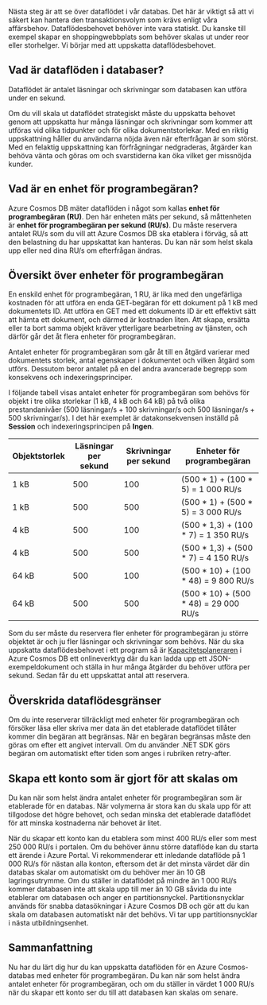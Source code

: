 Nästa steg är att se över dataflödet i vår databas. Det här är viktigt så att vi säkert kan hantera den transaktionsvolym som krävs enligt våra affärsbehov. Dataflödesbehovet behöver inte vara statiskt. Du kanske till exempel skapar en shoppingwebbplats som behöver skalas ut under reor eller storhelger. Vi börjar med att uppskatta dataflödesbehovet.

## <a name="what-is-database-throughput"></a>Vad är dataflöden i databaser? 

Dataflödet är antalet läsningar och skrivningar som databasen kan utföra under en sekund. 

Om du vill skala ut dataflödet strategiskt måste du uppskatta behovet genom att uppskatta hur många läsningar och skrivningar som kommer att utföras vid olika tidpunkter och för olika dokumentstorlekar. Med en riktig uppskattning håller du användarna nöjda även när efterfrågan är som störst. Med en felaktig uppskattning kan förfrågningar nedgraderas, åtgärder kan behöva vänta och göras om och svarstiderna kan öka vilket ger missnöjda kunder.

## <a name="what-is-a-request-unit"></a>Vad är en enhet för programbegäran?

Azure Cosmos DB mäter dataflöden i något som kallas **enhet för programbegäran (RU)**. Den här enheten mäts per sekund, så måttenheten är **enhet för programbegäran per sekund (RU/s)**. Du måste reservera antalet RU/s som du vill att Azure Cosmos DB ska etablera i förväg, så att den belastning du har uppskattat kan hanteras. Du kan när som helst skala upp eller ned dina RU/s om efterfrågan ändras.

## <a name="request-unit-basics"></a>Översikt över enheter för programbegäran

En enskild enhet för programbegäran, 1 RU, är lika med den ungefärliga kostnaden för att utföra en enda GET-begäran för ett dokument på 1 kB med dokumentets ID. Att utföra en GET med ett dokuments ID är ett effektivt sätt att hämta ett dokument, och därmed är kostnaden liten. Att skapa, ersätta eller ta bort samma objekt kräver ytterligare bearbetning av tjänsten, och därför går det åt flera enheter för programbegäran.

Antalet enheter för programbegäran som går åt till en åtgärd varierar med dokumentets storlek, antal egenskaper i dokumentet och vilken åtgärd som utförs. Dessutom beror antalet på en del andra avancerade begrepp som konsekvens och indexeringsprinciper.

I följande tabell visas antalet enheter för programbegäran som behövs för objekt i tre olika storlekar (1 kB, 4 kB och 64 kB) på två olika prestandanivåer (500 läsningar/s + 100 skrivningar/s och 500 läsningar/s + 500 skrivningar/s). I det här exemplet är datakonsekvensen inställd på **Session** och indexeringsprincipen på **Ingen**.

| Objektstorlek | Läsningar per sekund | Skrivningar per sekund | Enheter för programbegäran
| --- | --- | --- | --- |
| 1 kB | 500 | 100 | (500 * 1) + (100 * 5) = 1 000 RU/s
| 1 kB | 500 | 500 | (500 * 1) + (500 * 5) = 3 000 RU/s
| 4 kB | 500 | 100 | (500 * 1,3) + (100 * 7) = 1 350 RU/s
| 4 kB | 500 | 500 | (500 * 1,3) + (500 * 7) = 4 150 RU/s
| 64 kB | 500 | 100 | (500 * 10) + (100 * 48) = 9 800 RU/s
| 64 kB | 500 | 500 | (500 * 10) + (500 * 48) = 29 000 RU/s
 
Som du ser måste du reservera fler enheter för programbegäran ju större objektet är och ju fler läsningar och skrivningar som behövs. När du ska uppskatta dataflödesbehovet i ett program så är [Kapacitetsplaneraren](https://www.documentdb.com/capacityplanner) i Azure Cosmos DB ett onlineverktyg där du kan ladda upp ett JSON-exempeldokument och ställa in hur många åtgärder du behöver utföra per sekund. Sedan får du ett uppskattat antal att reservera.

## <a name="exceeding-throughput-limits"></a>Överskrida dataflödesgränser

Om du inte reserverar tillräckligt med enheter för programbegäran och försöker läsa eller skriva mer data än det etablerade dataflödet tillåter kommer din begäran att begränsas. När en begäran begränsas måste den göras om efter ett angivet intervall. Om du använder .NET SDK görs begäran om automatiskt efter tiden som anges i rubriken retry-after.

## <a name="creating-an-account-built-to-scale"></a>Skapa ett konto som är gjort för att skalas om

Du kan när som helst ändra antalet enheter för programbegäran som är etablerade för en databas. När volymerna är stora kan du skala upp för att tillgodose det högre behovet, och sedan minska det etablerade dataflödet för att minska kostnaderna när behovet är litet.

När du skapar ett konto kan du etablera som minst 400 RU/s eller som mest 250 000 RU/s i portalen. Om du behöver ännu större dataflöde kan du starta ett ärende i Azure Portal. Vi rekommenderar ett inledande dataflöde på 1 000 RU/s för nästan alla konton, eftersom det är det minsta värdet där din databas skalar om automatiskt om du behöver mer än 10 GB lagringsutrymme. Om du ställer in dataflödet på mindre än 1 000 RU/s kommer databasen inte att skala upp till mer än 10 GB såvida du inte etablerar om databasen och anger en partitionsnyckel. Partitionsnycklar används för snabba datasökningar i Azure Cosmos DB och gör att du kan skala om databasen automatiskt när det behövs. Vi tar upp partitionsnycklar i nästa utbildningsenhet.

## <a name="summary"></a>Sammanfattning

Nu har du lärt dig hur du kan uppskatta dataflöden för en Azure Cosmos-databas med enheter för programbegäran. Du kan när som helst ändra antalet enheter för programbegäran, och om du ställer in värdet 1 000 RU/s när du skapar ett konto ser du till att databasen kan skalas om senare.